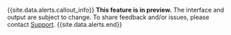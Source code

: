{{site.data.alerts.callout_info}}
**This feature is in preview.** The interface and output are subject to change. To share feedback and/or issues, please contact [Support](https://support.cockroachlabs.com/hc/en-us).
{{site.data.alerts.end}}
